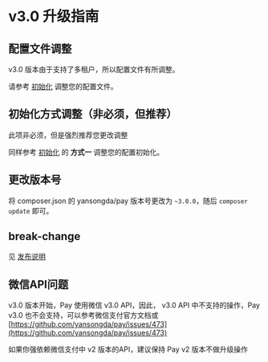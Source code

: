# v3.0 升级指南

## 配置文件调整

v3.0 版本由于支持了多租户，所以配置文件有所调整。

请参考 [初始化](/docs/v3/quick-start/init.md) 调整您的配置文件。

## 初始化方式调整（非必须，但推荐）

此项非必须，但是强烈推荐您更改调整

同样参考 [初始化](/docs/v3/quick-start/init.md) 的 **方式一** 调整您的配置初始化。

## 更改版本号

将 composer.json 的 yansongda/pay 版本号更改为 `~3.0.0`，随后 `composer update` 即可。

## break-change

见 [发布说明](/docs/v3/overview/versions.md)

## 微信API问题

v3.0 版本开始，Pay 使用微信 v3.0 API，因此， v3.0 API 中不支持的操作，Pay v3.0 也不会支持，可以参考微信支付官方文档或 [https://github.com/yansongda/pay/issues/473](https://github.com/yansongda/pay/issues/473)

如果你强依赖微信支付中 v2 版本的API，建议保持 Pay v2 版本不做升级操作

